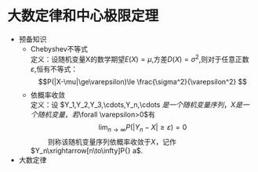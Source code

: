 # 大数定律和中心极限定理
- 预备知识
   - Chebyshev不等式  
   定义：设随机变量X的数学期望$E(X)=\mu$,方差$D(X)=\sigma^2$,则对于任意正数$\varepsilon$,恒有不等式：
   $$P(|X-\mu|\ge\varepsilon)\le \frac{\sigma^2}{\varepsilon^2} $$  
   - 依概率收敛  
   定义：设 $Y_1,Y_2,Y_3,\cdots,Y_n,\cdots $是一个随机变量序列，X是一个随机变量，若$\forall \varepsilon>0$有 
   $$ \lim_{n\to \infty}P(|Y_n-X|\ge\varepsilon)=0$$ 
  &ensp;&ensp;&ensp;&ensp;&ensp;则称该随机变量序列依概率收敛于$X$，记作$Y_n\xrightarrow[n\to\infty]P{} a$.
- 大数定律